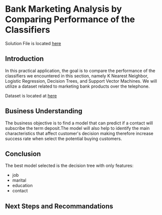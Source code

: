 # Bank Marketing Analysis by Comparing Performance of the Classifiers

Solution File is located [here](solution.ipynb)

## Introduction

In this practical application, the goal is to compare the performance of the classifiers we encountered in this section, namely K Nearest Neighbor, Logistic Regression, Decision Trees, and Support Vector Machines. We will utilize a dataset related to marketing bank products over the telephone.

Dataset is located at [here](data/bank-additional-full.csv)

## Business Understanding

The business objective is to find a model that can predict if a contact will subscribe the term deposit.The model will also help to identify the main characteristics that affect customer's decision making therefore increase success rate when select the potential buying customers.

## Conclusion

The best model selected is the decision tree with only features:
* job
* marital
* education
* contact

## Next Steps and Recommandations
